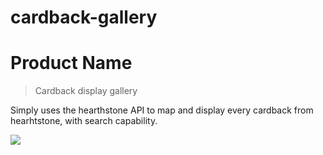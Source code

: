 # cardback-gallery
# Product Name
> Cardback display gallery



Simply uses the hearthstone API to map and display every cardback from hearhtstone, with search capability.

![](header.png)

